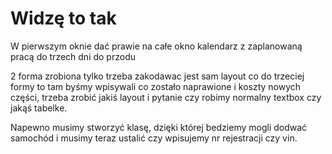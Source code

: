 # Widzę to tak
W pierwszym oknie dać prawie na całe okno kalendarz z zaplanowaną pracą do trzech dni do przodu

2 forma zrobiona tylko trzeba zakodawac jest sam layout co do trzeciej formy to tam byśmy wpisywali co zostało naprawione i koszty nowych części, trzeba zrobić jakiś layout i pytanie czy robimy normalny textbox czy jakąś tabelke.

Napewno musimy stworzyć klasę, dzięki której bedziemy mogli dodwać samochód i musimy teraz ustalić czy wpisujemy nr rejestracji czy vin.

